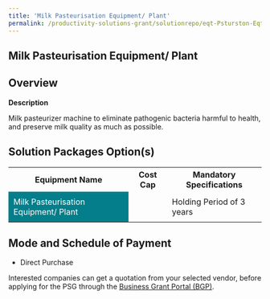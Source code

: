 ```yaml
---
title: 'Milk Pasteurisation Equipment/ Plant'
permalink: /productivity-solutions-grant/solutionrepo/eqt-Psturston-Eqt-Plnt-Food
---
```


## Milk Pasteurisation Equipment/ Plant

## Overview

**Description**

Milk pasteurizer machine to eliminate pathogenic bacteria harmful to health, and preserve milk quality as much as possible.

## Solution Packages Option(s)

<table>
<tr>
<th><b>Equipment Name</b></th>
<th><b>Cost Cap</b></th>
<th><b>Mandatory Specifications</b></th>
</tr>
<tr>
<td style='padding: 10px; background-color: #037E8A; color: #FFFFFF;'>Milk Pasteurisation Equipment/ Plant</td>
<td style='padding: 10px;'> </td>
<td style='padding: 10px;'>Holding Period of 3 years</td>
</tr>
</table>

## Mode and Schedule of Payment

 - Direct Purchase

Interested companies can get a quotation from your selected vendor, before applying for the PSG through the <a href='https://www.businessgrants.gov.sg/' target='_blank' rel='noopener'>Business Grant Portal (BGP)</a>.

<script src="/jquery/resize-tables.js"></script>
